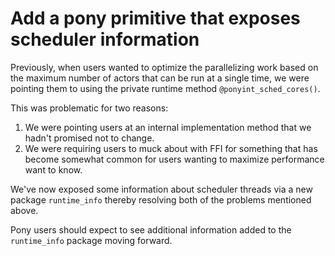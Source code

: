 # Add a pony primitive that exposes scheduler information

Previously, when users wanted to optimize the parallelizing work based on the maximum number of actors that can be run at a single time, we were pointing them to using the private runtime method `@ponyint_sched_cores()`.

This was problematic for two reasons:

1. We were pointing users at an internal implementation method that we hadn't promised not to change.
2. We were requiring users to muck about with FFI for something that has become somewhat common for users wanting to maximize performance want to know.

We've now exposed some information about scheduler threads via a new package `runtime_info` thereby resolving both of the problems mentioned above.

Pony users should expect to see additional information added to the `runtime_info` package moving forward.
